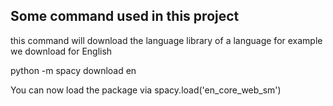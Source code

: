## Some command used in this project

this command will download the language library of a language for example we download for English

python -m spacy download en

You can now load the package via spacy.load('en_core_web_sm')
